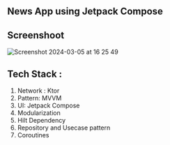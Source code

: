 ## News App using Jetpack Compose

## Screenshoot
![Screenshot 2024-03-05 at 16 25 49](https://github.com/rakai77/NewsApp/assets/58464856/0e1bd4f8-6e00-47ba-861b-1bdc62e5e10f)


## Tech Stack : 
 1. Network : Ktor
 2. Pattern: MVVM
 3. UI: Jetpack Compose
 4. Modularization
 5. Hilt Dependency
 6. Repository and Usecase pattern
 7. Coroutines
